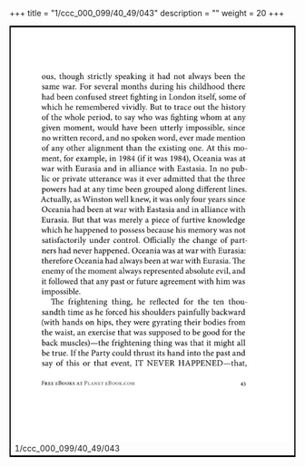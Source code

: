 +++
title = "1/ccc_000_099/40_49/043"
description = ""
weight = 20
+++

<table style="border:2px solid black;max-width:800px;max-height:800px;" 
><tr><td><img class="center-fit-jpg"
src="/jpg_/out_jpg_1984__043.jpg"  >1/ccc_000_099/40_49/043</img></td></tr></table>